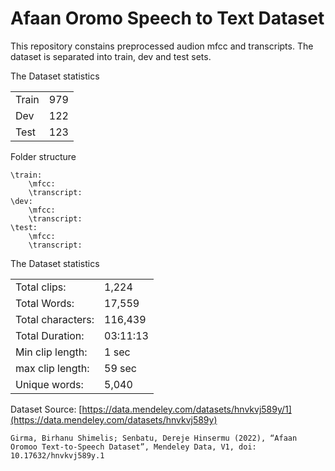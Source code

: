 # Afaan Oromo Speech to Text Dataset

This repository constains preprocessed audion mfcc and transcripts. The dataset is separated into train, dev and test sets.

The Dataset statistics

|                     |            |
| ------------------- | -----------|
| Train        | 979      |
| Dev        | 122     |
| Test   | 123    |

Folder structure
```
\train:
    \mfcc:
    \transcript:
\dev:
    \mfcc:
    \transcript:
\test:
    \mfcc:
    \transcript:
```

The Dataset statistics

|                     |            |
| ------------------- | -----------|
| Total clips:        | 1,224      |
| Total Words:        | 17,559     |
| Total characters:   | 116,439    |
| Total Duration:     | 03:11:13   |
| Min clip length:    | 1 sec      |
| max clip length:    | 59 sec     |
| Unique words:       | 5,040      |

Dataset Source: [https://data.mendeley.com/datasets/hnvkvj589y/1](https://data.mendeley.com/datasets/hnvkvj589y)

```
Girma, Birhanu Shimelis; Senbatu, Dereje Hinsermu (2022), “Afaan Oromoo Text-to-Speech Dataset”, Mendeley Data, V1, doi: 10.17632/hnvkvj589y.1
```